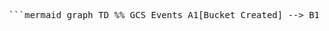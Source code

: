 
<pre lang="markdown"> ```mermaid graph TD %% GCS Events A1[Bucket Created] --> B1[Logging Sink] A2[Bucket Deleted] --> B1 A3[Object Deleted] --> B1 A4[Object Created] --> D2[Batch Worker Function] %% Pub/Sub Routing B1 --> C1[PubSub Topic] %% Orchestrator Flow C1 -- bucket.create --> D1[Orchestrator Function] D1 --> E1[Apply Default Labels] E1 --> F1[Insert Bucket Record to BigQuery] %% Status Updater Flow C1 -- delete event --> D4[Status Updater Function] D4 --> F1 %% Batch Worker Flow G1[Scheduler Batch] --> D2[Batch Worker Function] D2 --> H1[Scan Managed Buckets] H1 --> H2[Patch Metadata and Insert New Objects] H2 --> F1 %% Reconciliation Flow G2[Scheduler Reconciliation] --> D3[Full Reconciliation Worker] D3 --> I1[Compare GCS with BigQuery] I1 --> I2[Update or Mark Deleted] I2 --> F1 %% Styling classDef function fill:#e3f2fd,stroke:#2196f3,stroke-width:1px classDef datastore fill:#fff3e0,stroke:#fb8c00,stroke-width:1px classDef scheduler fill:#e8f5e9,stroke:#388e3c,stroke-width:1px class D1,D2,D3,D4 function class F1 datastore class G1,G2 scheduler ``` </pre>
